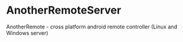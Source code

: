 AnotherRemoteServer
===================

AnotherRemote - cross platform android remote controller (Linux and Windows server)